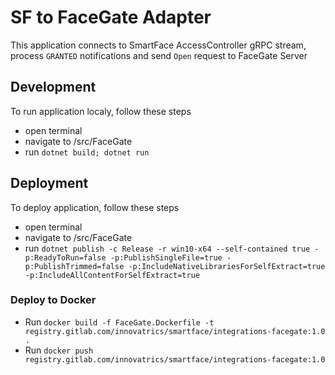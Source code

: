 # SF to FaceGate Adapter
This application connects to SmartFace AccessController gRPC stream, process `GRANTED` notifications and send `Open` request to FaceGate Server

## Development
To run application localy, follow these steps
 - open terminal
 - navigate to /src/FaceGate
 - run `dotnet build; dotnet run`

 ## Deployment
 To deploy application, follow these steps
 - open terminal
 - navigate to /src/FaceGate
 - run `dotnet publish -c Release -r win10-x64 --self-contained true -p:ReadyToRun=false -p:PublishSingleFile=true -p:PublishTrimmed=false -p:IncludeNativeLibrariesForSelfExtract=true -p:IncludeAllContentForSelfExtract=true`

### Deploy to Docker
- Run `docker build -f FaceGate.Dockerfile -t registry.gitlab.com/innovatrics/smartface/integrations-facegate:1.0 .`
- Run `docker push registry.gitlab.com/innovatrics/smartface/integrations-facegate:1.0`